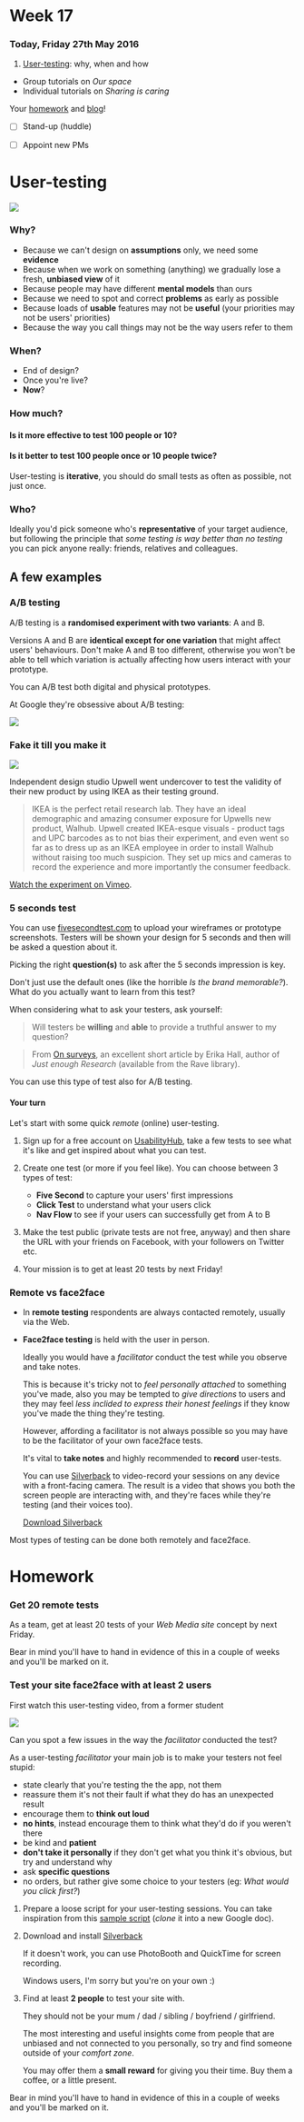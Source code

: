 # Week 17

### Today, Friday 27th May 2016

1. [User-testing](#user-testing): why, when and how
* Group tutorials on *Our space* 
* Individual tutorials on *Sharing is caring*

Your [homework](#homework) and [blog](#blog)!

- [ ] Stand-up (huddle)
- [ ] Appoint new PMs


# User-testing

[![](assets/guinea-pig.jpg)](http://www.phrases.org.uk/meanings/guinea-pig.html)

### Why?

* Because we can't design on **assumptions** only, we need some **evidence**
* Because when we work on something (anything) we gradually lose a fresh, **unbiased view** of it
* Because people may have different **mental models** than ours
* Because we need to spot and correct **problems** as early as possible
* Because loads of **usable** features may not be **useful** (your priorities may not be users' priorities)
* Because the way you call things may not be the way users refer to them 

### When?

* End of design?
* Once you're live?
* **Now**?

### How much?

#### Is it more effective to test 100 people or 10?

#### Is it better to test 100 people once or 10 people twice? 

<!-- Test many times, few people at a time -->

User-testing is **iterative**, you should do small tests as often as possible, not just once.

### Who?

Ideally you'd pick someone who's **representative** of your target audience, but following the principle that *some testing is way better than no testing* you can pick anyone really: friends, relatives and colleagues.

## A few examples

### A/B testing

A/B testing is a **randomised experiment with two variants**: A and B. 

Versions A and B are **identical except for one variation** that might affect users' behaviours. Don't make A and B too different, otherwise you won't be able to tell which variation is actually affecting how users interact with your prototype.

You can A/B test both digital and physical prototypes.

<!-- Click the image for a slide show on how Google tested millions of shades of blue to optimise their traffic and click through rate -->

At Google they're obsessive about A/B testing:

[![](assets/google-ab-testing.png)](http://www.slideshare.net/andrew_null/metrics-driven-design-by-joshua-porter/4-Doug_Bowman_on_Design_at)

### Fake it till you make it

<!--Hack IKEA-->

[![](assets/hack-ikea.png)](https://vimeo.com/79313674)

Independent design studio Upwell went undercover to test the validity of their new product by using IKEA as their testing ground.

> IKEA is the perfect retail research lab. They have an ideal demographic and amazing consumer exposure for Upwells new product, Walhub. Upwell created IKEA-esque visuals - product tags and UPC barcodes as to not bias their experiment, and even went so far as to dress up as an IKEA employee in order to install Walhub without raising too much suspicion. They set up mics and cameras to record the experience and more importantly the consumer feedback.

[Watch the experiment on Vimeo](https://vimeo.com/79313674).

### 5 seconds test

You can use [fivesecondtest.com](http://fivesecondtest.com) to upload your wireframes or prototype screenshots. Testers will be shown your design for 5 seconds and then will be asked a question about it.

Picking the right **question(s)** to ask after the 5 seconds impression is key.

Don't just use the default ones (like the horrible *Is the brand memorable?*). What do you actually want to learn from this test? 

When considering what to ask your testers, ask yourself:

> Will testers be **willing** and **able** to provide a truthful answer to my question?

> From [On surveys](https://medium.com/research-things/on-surveys-5a73dda5e9a0#.3vujbmw95), an excellent short article by Erika Hall, author of *Just enough Research* (available from the Rave library). 

You can use this type of test also for A/B testing.

#### Your turn

Let's start with some quick *remote* (online) user-testing.

1. Sign up for a free account on [UsabilityHub](https://usabilityhub.com/?r=30141), take a few tests to see what it's like and get inspired about what you can test. 
2. Create one test (or more if you feel like). You can choose between 3 types of test:

	* **Five Second** to capture your users' first impressions
	* **Click Test** to understand what your users click
	* **Nav Flow** to see if your users can successfully get from A to B
3. Make the test public (private tests are not free, anyway) and then share the URL with your friends on Facebook, with your followers on Twitter etc. 
4. Your mission is to get at least 20 tests by next Friday!


<!--
## Types of user-testing

### Quantitative vs qualitative

* **Quantitative** testing is used to observe and measure behaviour, generally resulting in statistical data. 

	**Surveys**, **tree testing** and **analytics** are quantitative methods. 

* **Qualitative** testing is used to gather insights on what users are experiencing when they behave or why.

	**Interviews** and **lab testing** are the most common qualitative methods. 	
-->

### Remote vs face2face

* In **remote testing** respondents are always contacted remotely, usually via the Web.

* **Face2face testing** is held with the user in person. 

	Ideally you would have a *facilitator* conduct the test while you observe and take notes. 

	This is because it's tricky not to *feel personally attached* to something you've made, also you may be tempted to *give directions* to users and they may feel *less inclided to express their honest feelings* if they know you've made the thing they're testing. 

	However, affording a facilitator is not always possible so you may have to be the facilitator of your own face2face tests.

	It's vital to **take notes** and highly recommended to **record** user-tests. 

	You can use [Silverback](http://silverbackapp.com) to video-record your sessions on any device with a front-facing camera. The result is a video that shows you both the screen people are interacting with, and they're faces while they're testing (and their voices too).

	[Download Silverback](http://silverback.s3.amazonaws.com/silverback2.zip)

Most types of testing can be done both remotely and face2face.





# Homework

### Get 20 remote tests

As a team, get at least 20 tests of your *Web Media site* concept by next Friday.

Bear in mind you'll have to hand in evidence of this in a couple of weeks and you'll be marked on it.

### Test your site face2face with at least 2 users

First watch this user-testing video, from a former student

[![](https://raw.githubusercontent.com/RavensbourneWebMedia/WEB14204/master/sessions/assets/silverback-user-testing-sample.png)](https://drive.google.com/file/d/0B01q99xxaTw_Mk5Ua3pyOVJzSFU/view?usp=sharing)

Can you spot a few issues in the way the *facilitator* conducted the test?

<!-- 

	* Explained testers what the app is about, instead of asking them
	* Think out loud if you can
	* What is the point of this test?
	* Facebook tab open before you show the actual thing
	* If there's something important in the bottom-right corner of your screen, it would be better if it wasn't hidden in the final video
	
 -->
 
As a user-testing *facilitator* your main job is to make your testers not feel stupid:

* state clearly that you're testing the the app, not them
* reassure them it's not their fault if what they do has an unexpected result
* encourage them to **think out loud**
* **no hints**, instead encourage them to think what they'd do if you weren't there
* be kind and **patient** 
* **don't take it personally** if they don't get what you think it's obvious, but try and understand why
* ask **specific questions**
* no orders, but rather give some choice to your testers (eg: *What would you click first?*)

<!-- -->

1. Prepare a loose script for your user-testing sessions. You can take inspiration from this [sample script](https://docs.google.com/document/d/17IuAMJojz0dlvBFh7QBDBgUWun2NyRZ6hlRwLdqYcH0/edit?usp=sharing) (*clone* it into a new Google doc).
2. Download and install [Silverback](http://silverbackapp.com)

	If it doesn't work, you can use PhotoBooth and QuickTime for screen recording.

	Windows users, I'm sorry but you're on your own :)
3. Find at least **2 people** to test your site with. 

	They should not be your mum / dad / sibling / boyfriend / girlfriend. 

	The most interesting and useful insights come from people that are unbiased and not connected to you personally, so try and find someone outside of your *comfort zone*.

	You may offer them a **small reward** for giving you their time. Buy them a coffee, or a little present.

Bear in mind you'll have to hand in evidence of this in a couple of weeks and you'll be marked on it.

